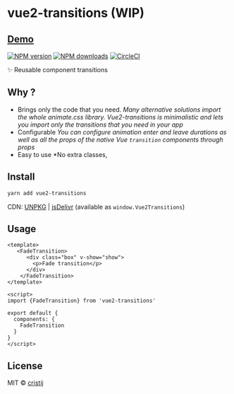# vue2-transitions (WIP)

## [Demo](https://cristijora.github.io/vue2-transitions)

[![NPM version](https://img.shields.io/npm/v/vue2-transitions.svg?style=flat)](https://npmjs.com/package/vue2-transitions) [![NPM downloads](https://img.shields.io/npm/dm/vue2-transitions.svg?style=flat)](https://npmjs.com/package/vue2-transitions) [![CircleCI](https://circleci.com/gh/cristij/vue2-transitions/tree/master.svg?style=shield)](https://circleci.com/gh/cristij/vue2-transitions/tree/master)

✨ Reusable component transitions

## Why ?
 - Brings only the code that you need. 
   *Many alternative solutions import the whole animate.css library. Vue2-transitions is minimalistic and lets
   you import only the transitions that you need in your app*
 - Configurable 
   *You can configure animation enter and leave durations as well as all the props of the native Vue `transition` components through props*
 - Easy to use
   *No extra classes, 
 
## Install

```bash
yarn add vue2-transitions
```

CDN: [UNPKG](https://unpkg.com/vue2-transitions/) | [jsDelivr](https://cdn.jsdelivr.net/npm/vue2-transitions/) (available as `window.Vue2Transitions`)

## Usage

```vue
<template>
   <FadeTransition>
      <div class="box" v-show="show">
        <p>Fade transition</p>
      </div>
    </FadeTransition>
</template>

<script>
import {FadeTransition} from 'vue2-transitions'

export default {
  components: {
    FadeTransition
  }
}
</script>
```

## License

MIT &copy; [cristij](https://github.com/cristij)
